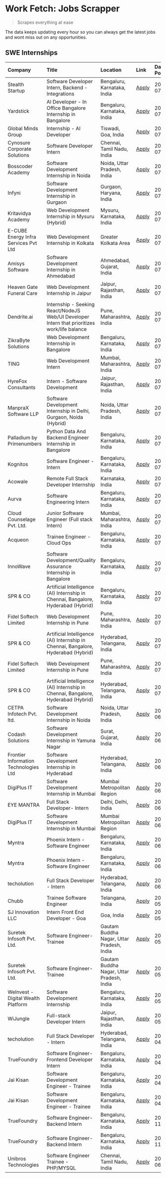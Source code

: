 # Work Fetch: Jobs Scrapper
> Scrapes everything at ease

The data keeps updating every hour so you can always get the latest jobs and wont miss out on any opportunities.

## SWE Internships
<!--START_SECTION:workfetch-->
| Company                               | Title                                                                                        | Location                                  | Link                                                                                                                                                                                                                                                                                                      | Date Posted   |
|:--------------------------------------|:---------------------------------------------------------------------------------------------|:------------------------------------------|:----------------------------------------------------------------------------------------------------------------------------------------------------------------------------------------------------------------------------------------------------------------------------------------------------------|:--------------|
| Stealth Startup                       | Software Developer Intern, Backend - Integrations                                            | Bengaluru, Karnataka, India               | [Apply](https://in.linkedin.com/jobs/view/software-developer-intern-backend-integrations-at-stealth-startup-3981844147?position=57&pageNum=0&refId=vMKGo8uhNWkCDhmBkhuMYw%3D%3D&trackingId=1aTlwJBkx7UEK%2F8LTEGRQA%3D%3D&trk=public_jobs_jserp-result_search-card)                                       | 2024-07-24    |
| Yardstick                             | AI Developer - In Office Bangalore Internship in Bangalore                                   | Bengaluru, Karnataka, India               | [Apply](https://in.linkedin.com/jobs/view/ai-developer-in-office-bangalore-internship-in-bangalore-at-yardstick-3981740317?position=43&pageNum=0&refId=vMKGo8uhNWkCDhmBkhuMYw%3D%3D&trackingId=7jb8%2FsZ18hxOHeEnHqAzRg%3D%3D&trk=public_jobs_jserp-result_search-card)                                   | 2024-07-21    |
| Global Minds Group                    | Internship - AI Developer                                                                    | Tiswadi, Goa, India                       | [Apply](https://in.linkedin.com/jobs/view/internship-ai-developer-at-global-minds-group-3979448743?position=17&pageNum=0&refId=vMKGo8uhNWkCDhmBkhuMYw%3D%3D&trackingId=RO3dMqD6F%2BZuU5POTTuX1g%3D%3D&trk=public_jobs_jserp-result_search-card)                                                           | 2024-07-20    |
| Cynosure Corporate Solutions          | Software Developer Intern                                                                    | Chennai, Tamil Nadu, India                | [Apply](https://in.linkedin.com/jobs/view/software-developer-intern-at-cynosure-corporate-solutions-3979445794?position=22&pageNum=0&refId=vMKGo8uhNWkCDhmBkhuMYw%3D%3D&trackingId=kEaR2aXGWfovvTs486FfhA%3D%3D&trk=public_jobs_jserp-result_search-card)                                                 | 2024-07-20    |
| Bosscoder Academy                     | Software Development Internship in Noida                                                     | Noida, Uttar Pradesh, India               | [Apply](https://in.linkedin.com/jobs/view/software-development-internship-in-noida-at-bosscoder-academy-3979668791?position=6&pageNum=0&refId=vMKGo8uhNWkCDhmBkhuMYw%3D%3D&trackingId=TD%2BpWQEQwBfYzi7YRZa4YQ%3D%3D&trk=public_jobs_jserp-result_search-card)                                            | 2024-07-18    |
| Infyni                                | Software Development Internship in Gurgaon                                                   | Gurgaon, Haryana, India                   | [Apply](https://in.linkedin.com/jobs/view/software-development-internship-in-gurgaon-at-infyni-3979668846?position=11&pageNum=0&refId=vMKGo8uhNWkCDhmBkhuMYw%3D%3D&trackingId=RyA%2FUVxS8BuyWShfl4QzCw%3D%3D&trk=public_jobs_jserp-result_search-card)                                                    | 2024-07-18    |
| Kritavidya Academy                    | Web Development Internship in Mysuru (Hybrid)                                                | Mysuru, Karnataka, India                  | [Apply](https://in.linkedin.com/jobs/view/web-development-internship-in-mysuru-hybrid-at-kritavidya-academy-3979668878?position=13&pageNum=0&refId=vMKGo8uhNWkCDhmBkhuMYw%3D%3D&trackingId=U66ZV12bHUO%2Bn7Sti%2BEp4w%3D%3D&trk=public_jobs_jserp-result_search-card)                                     | 2024-07-18    |
| E-CUBE Energy Infra Services Pvt Ltd  | Web Development Internship in Kolkata                                                        | Greater Kolkata Area                      | [Apply](https://in.linkedin.com/jobs/view/web-development-internship-in-kolkata-at-e-cube-energy-infra-services-pvt-ltd-3979668815?position=18&pageNum=0&refId=vMKGo8uhNWkCDhmBkhuMYw%3D%3D&trackingId=GstK9XG%2BiDcmDu1fvqnrNg%3D%3D&trk=public_jobs_jserp-result_search-card)                           | 2024-07-18    |
| Amisys Software                       | Software Development Internship in Ahmedabad                                                 | Ahmedabad, Gujarat, India                 | [Apply](https://in.linkedin.com/jobs/view/software-development-internship-in-ahmedabad-at-amisys-software-3979670728?position=25&pageNum=0&refId=vMKGo8uhNWkCDhmBkhuMYw%3D%3D&trackingId=dHan0CqRslw5tB4JI2l2Lw%3D%3D&trk=public_jobs_jserp-result_search-card)                                           | 2024-07-18    |
| Heaven Gate Funeral Care              | Web Development Internship in Jaipur                                                         | Jaipur, Rajasthan, India                  | [Apply](https://in.linkedin.com/jobs/view/web-development-internship-in-jaipur-at-heaven-gate-funeral-care-3979674387?position=36&pageNum=0&refId=vMKGo8uhNWkCDhmBkhuMYw%3D%3D&trackingId=kY95mU5RNDeUznk8DPLjjw%3D%3D&trk=public_jobs_jserp-result_search-card)                                          | 2024-07-18    |
| Dendrite.ai                           | Internship - Seeking React/NodeJS Web/UI Developer Intern that prioritizes work/life balance | Pune, Maharashtra, India                  | [Apply](https://in.linkedin.com/jobs/view/internship-seeking-react-nodejs-web-ui-developer-intern-that-prioritizes-work-life-balance-at-dendrite-ai-3979104292?position=51&pageNum=0&refId=vMKGo8uhNWkCDhmBkhuMYw%3D%3D&trackingId=QSUjtb8lq7YGhHGLQIVWHQ%3D%3D&trk=public_jobs_jserp-result_search-card) | 2024-07-18    |
| ZikraByte Solutions                   | Web Development Internship in Bangalore                                                      | Bengaluru, Karnataka, India               | [Apply](https://in.linkedin.com/jobs/view/web-development-internship-in-bangalore-at-zikrabyte-solutions-3978596765?position=37&pageNum=0&refId=vMKGo8uhNWkCDhmBkhuMYw%3D%3D&trackingId=VGPILs5hlL7%2BN%2B3V3W1fdQ%3D%3D&trk=public_jobs_jserp-result_search-card)                                        | 2024-07-17    |
| TING                                  | Web Development Intern                                                                       | Mumbai, Maharashtra, India                | [Apply](https://in.linkedin.com/jobs/view/web-development-intern-at-ting-3975202682?position=60&pageNum=0&refId=vMKGo8uhNWkCDhmBkhuMYw%3D%3D&trackingId=X7I50QFYI8xdURmwQ0CR0Q%3D%3D&trk=public_jobs_jserp-result_search-card)                                                                            | 2024-07-15    |
| HyreFox Consultants                   | Intern - Software Development                                                                | Jaipur, Rajasthan, India                  | [Apply](https://in.linkedin.com/jobs/view/intern-software-development-at-hyrefox-consultants-3975991352?position=38&pageNum=0&refId=vMKGo8uhNWkCDhmBkhuMYw%3D%3D&trackingId=KzHfxtQVxCjafZW859ye%2Bg%3D%3D&trk=public_jobs_jserp-result_search-card)                                                      | 2024-07-14    |
| ManpraX Software LLP                  | Software Development Internship in Delhi, Gurgaon, Noida (Hybrid)                            | Noida, Uttar Pradesh, India               | [Apply](https://in.linkedin.com/jobs/view/software-development-internship-in-delhi-gurgaon-noida-hybrid-at-manprax-software-llp-3975797041?position=20&pageNum=0&refId=vMKGo8uhNWkCDhmBkhuMYw%3D%3D&trackingId=7WNP%2FfJrvRtVwKc1Pwm0MA%3D%3D&trk=public_jobs_jserp-result_search-card)                   | 2024-07-13    |
| Palladium by Primenumbers             | Python Data And Backend Engineer Internship in Bangalore                                     | Bengaluru, Karnataka, India               | [Apply](https://in.linkedin.com/jobs/view/python-data-and-backend-engineer-internship-in-bangalore-at-palladium-by-primenumbers-3975793410?position=55&pageNum=0&refId=vMKGo8uhNWkCDhmBkhuMYw%3D%3D&trackingId=u8tBufy5FFVYEXiXzMVcag%3D%3D&trk=public_jobs_jserp-result_search-card)                     | 2024-07-13    |
| Kognitos                              | Software Engineer - Intern                                                                   | Bengaluru, Karnataka, India               | [Apply](https://in.linkedin.com/jobs/view/software-engineer-intern-at-kognitos-3973566759?position=5&pageNum=0&refId=vMKGo8uhNWkCDhmBkhuMYw%3D%3D&trackingId=obbbV%2BsIehr3Dc0gd2F%2FFg%3D%3D&trk=public_jobs_jserp-result_search-card)                                                                   | 2024-07-11    |
| Acowale                               | Remote Full Stack Developer Internship                                                       | Karnataka, India                          | [Apply](https://in.linkedin.com/jobs/view/remote-full-stack-developer-internship-at-acowale-3971889398?position=12&pageNum=0&refId=vMKGo8uhNWkCDhmBkhuMYw%3D%3D&trackingId=xAGbMr5BAQ7qaHhhAkWVfg%3D%3D&trk=public_jobs_jserp-result_search-card)                                                         | 2024-07-10    |
| Aurva                                 | Software Engineering Intern                                                                  | Bengaluru, Karnataka, India               | [Apply](https://in.linkedin.com/jobs/view/software-engineering-intern-at-aurva-3972234446?position=41&pageNum=0&refId=vMKGo8uhNWkCDhmBkhuMYw%3D%3D&trackingId=iLjaQIKb2iryRUfqudQSZA%3D%3D&trk=public_jobs_jserp-result_search-card)                                                                      | 2024-07-10    |
| Cloud Counselage Pvt. Ltd.            | Junior Software Engineer (Full stack Intern)                                                 | Mumbai, Maharashtra, India                | [Apply](https://in.linkedin.com/jobs/view/junior-software-engineer-full-stack-intern-at-cloud-counselage-pvt-ltd-3967725851?position=15&pageNum=0&refId=vMKGo8uhNWkCDhmBkhuMYw%3D%3D&trackingId=DcXWZQj5bAxhLVogLIt6QA%3D%3D&trk=public_jobs_jserp-result_search-card)                                    | 2024-07-09    |
| Acqueon                               | Trainee Engineer - Cloud Ops                                                                 | Bengaluru, Karnataka, India               | [Apply](https://in.linkedin.com/jobs/view/trainee-engineer-cloud-ops-at-acqueon-3971538216?position=48&pageNum=0&refId=vMKGo8uhNWkCDhmBkhuMYw%3D%3D&trackingId=bpREkvqTa31ib55%2B5xMiSQ%3D%3D&trk=public_jobs_jserp-result_search-card)                                                                   | 2024-07-09    |
| InnoWave                              | Software Development/Quality Assurance Internship in Bangalore                               | Bengaluru, Karnataka, India               | [Apply](https://in.linkedin.com/jobs/view/software-development-quality-assurance-internship-in-bangalore-at-innowave-3970349934?position=59&pageNum=0&refId=vMKGo8uhNWkCDhmBkhuMYw%3D%3D&trackingId=6MLjH%2FcX8oZ%2Fo5hSr387Qw%3D%3D&trk=public_jobs_jserp-result_search-card)                            | 2024-07-08    |
| SPR & CO                              | Artificial Intelligence (AI) Internship in Chennai, Bangalore, Hyderabad (Hybrid)            | Bengaluru, Karnataka, India               | [Apply](https://in.linkedin.com/jobs/view/artificial-intelligence-ai-internship-in-chennai-bangalore-hyderabad-hybrid-at-spr-co-3965687745?position=19&pageNum=0&refId=vMKGo8uhNWkCDhmBkhuMYw%3D%3D&trackingId=eCgh7qDF3Ap9TGbMWeZqbg%3D%3D&trk=public_jobs_jserp-result_search-card)                     | 2024-07-02    |
| Fidel Softech Limited                 | Web Development Internship in Pune                                                           | Pune, Maharashtra, India                  | [Apply](https://in.linkedin.com/jobs/view/web-development-internship-in-pune-at-fidel-softech-limited-3965691167?position=27&pageNum=0&refId=vMKGo8uhNWkCDhmBkhuMYw%3D%3D&trackingId=PvzxkSx6QaeAqauJQqLAIw%3D%3D&trk=public_jobs_jserp-result_search-card)                                               | 2024-07-02    |
| SPR & CO                              | Artificial Intelligence (AI) Internship in Chennai, Bangalore, Hyderabad (Hybrid)            | Hyderabad, Telangana, India               | [Apply](https://in.linkedin.com/jobs/view/artificial-intelligence-ai-internship-in-chennai-bangalore-hyderabad-hybrid-at-spr-co-3965690260?position=34&pageNum=0&refId=vMKGo8uhNWkCDhmBkhuMYw%3D%3D&trackingId=ZY8ATaSSLyZ%2FAiG2iUr%2BPw%3D%3D&trk=public_jobs_jserp-result_search-card)                 | 2024-07-02    |
| Fidel Softech Limited                 | Web Development Internship in Pune                                                           | Pune, Maharashtra, India                  | [Apply](https://in.linkedin.com/jobs/view/web-development-internship-in-pune-at-fidel-softech-limited-3965691167?position=3&pageNum=2&refId=bxvXEf9QStju4nGiuJec1Q%3D%3D&trackingId=ijPUorGaoL1T6Zq6ePFUHg%3D%3D&trk=public_jobs_jserp-result_search-card)                                                | 2024-07-02    |
| SPR & CO                              | Artificial Intelligence (AI) Internship in Chennai, Bangalore, Hyderabad (Hybrid)            | Hyderabad, Telangana, India               | [Apply](https://in.linkedin.com/jobs/view/artificial-intelligence-ai-internship-in-chennai-bangalore-hyderabad-hybrid-at-spr-co-3965690260?position=9&pageNum=2&refId=bxvXEf9QStju4nGiuJec1Q%3D%3D&trackingId=UdkIaQF0qcSdCKdkHPQKuQ%3D%3D&trk=public_jobs_jserp-result_search-card)                      | 2024-07-02    |
| CETPA Infotech Pvt. ltd.              | Software Development Internship in Noida                                                     | Noida, Uttar Pradesh, India               | [Apply](https://in.linkedin.com/jobs/view/software-development-internship-in-noida-at-cetpa-infotech-pvt-ltd-3963048665?position=3&pageNum=0&refId=vMKGo8uhNWkCDhmBkhuMYw%3D%3D&trackingId=PDZ61pymPDv%2BLo9xGQNPkg%3D%3D&trk=public_jobs_jserp-result_search-card)                                       | 2024-06-28    |
| Codash Solutions                      | Software Development Internship in Yamuna Nagar                                              | Surat, Gujarat, India                     | [Apply](https://in.linkedin.com/jobs/view/software-development-internship-in-yamuna-nagar-at-codash-solutions-3963050624?position=7&pageNum=0&refId=vMKGo8uhNWkCDhmBkhuMYw%3D%3D&trackingId=2rcvJMu2r%2FtNitN6%2FUsv3Q%3D%3D&trk=public_jobs_jserp-result_search-card)                                    | 2024-06-28    |
| Frontier Information Technologies Ltd | Software Development Internship in Hyderabad                                                 | Hyderabad, Telangana, India               | [Apply](https://in.linkedin.com/jobs/view/software-development-internship-in-hyderabad-at-frontier-information-technologies-ltd-3963053272?position=14&pageNum=0&refId=vMKGo8uhNWkCDhmBkhuMYw%3D%3D&trackingId=%2FwINHEoWUBiy7mixJhd%2FPA%3D%3D&trk=public_jobs_jserp-result_search-card)                 | 2024-06-28    |
| DigiPlus IT                           | Software Development Internship in Mumbai                                                    | Mumbai Metropolitan Region                | [Apply](https://in.linkedin.com/jobs/view/software-development-internship-in-mumbai-at-digiplus-it-3963053036?position=24&pageNum=0&refId=vMKGo8uhNWkCDhmBkhuMYw%3D%3D&trackingId=juTc%2FcfDXh%2BMH6ACwQxxyg%3D%3D&trk=public_jobs_jserp-result_search-card)                                              | 2024-06-28    |
| EYE MANTRA                            | Full Stack Developer- Intern                                                                 | Delhi, Delhi, India                       | [Apply](https://in.linkedin.com/jobs/view/full-stack-developer-intern-at-eye-mantra-3960988037?position=42&pageNum=0&refId=vMKGo8uhNWkCDhmBkhuMYw%3D%3D&trackingId=zmZ1swmbo2qLKMAvC1rKEg%3D%3D&trk=public_jobs_jserp-result_search-card)                                                                 | 2024-06-28    |
| DigiPlus IT                           | Software Development Internship in Mumbai                                                    | Mumbai Metropolitan Region                | [Apply](https://in.linkedin.com/jobs/view/software-development-internship-in-mumbai-at-digiplus-it-3963053036?position=2&pageNum=2&refId=bxvXEf9QStju4nGiuJec1Q%3D%3D&trackingId=TbV44ZsmnpQTE5KqDHyJuA%3D%3D&trk=public_jobs_jserp-result_search-card)                                                   | 2024-06-28    |
| Myntra                                | Phoenix Intern - Software Engineer                                                           | Bengaluru, Karnataka, India               | [Apply](https://in.linkedin.com/jobs/view/phoenix-intern-software-engineer-at-myntra-3947244832?position=32&pageNum=0&refId=vMKGo8uhNWkCDhmBkhuMYw%3D%3D&trackingId=zLVn25mMuUZiV4AUj4RVgQ%3D%3D&trk=public_jobs_jserp-result_search-card)                                                                | 2024-06-12    |
| Myntra                                | Phoenix Intern - Software Engineer                                                           | Bengaluru, Karnataka, India               | [Apply](https://in.linkedin.com/jobs/view/phoenix-intern-software-engineer-at-myntra-3947244832?position=7&pageNum=2&refId=bxvXEf9QStju4nGiuJec1Q%3D%3D&trackingId=ZzQ4weRqx3oOvUphigD5zw%3D%3D&trk=public_jobs_jserp-result_search-card)                                                                 | 2024-06-12    |
| techolution                           | Full Stack Developer - Intern                                                                | Hyderabad, Telangana, India               | [Apply](https://in.linkedin.com/jobs/view/full-stack-developer-intern-at-techolution-3947911862?position=44&pageNum=0&refId=vMKGo8uhNWkCDhmBkhuMYw%3D%3D&trackingId=7Kt5dry16GNxExMn7Z6R8w%3D%3D&trk=public_jobs_jserp-result_search-card)                                                                | 2024-06-06    |
| Chubb                                 | Trainee Software Engineer                                                                    | Telangana, India                          | [Apply](https://in.linkedin.com/jobs/view/trainee-software-engineer-at-chubb-3955950075?position=28&pageNum=0&refId=vMKGo8uhNWkCDhmBkhuMYw%3D%3D&trackingId=53gyxQjrLhOHyPlINx9mIw%3D%3D&trk=public_jobs_jserp-result_search-card)                                                                        | 2024-05-27    |
| SJ Innovation LLC                     | Intern Front End Developer - Goa                                                             | Goa, India                                | [Apply](https://in.linkedin.com/jobs/view/intern-front-end-developer-goa-at-sj-innovation-llc-3931678611?position=8&pageNum=0&refId=vMKGo8uhNWkCDhmBkhuMYw%3D%3D&trackingId=RzjhqddZeKBHV23pEjzkXg%3D%3D&trk=public_jobs_jserp-result_search-card)                                                        | 2024-05-24    |
| Suretek Infosoft Pvt. Ltd.            | Software Engineer-Trainee                                                                    | Gautam Buddha Nagar, Uttar Pradesh, India | [Apply](https://in.linkedin.com/jobs/view/software-engineer-trainee-at-suretek-infosoft-pvt-ltd-3916999948?position=30&pageNum=0&refId=vMKGo8uhNWkCDhmBkhuMYw%3D%3D&trackingId=BxnhhgceuZv%2FG3kc9Q4oSg%3D%3D&trk=public_jobs_jserp-result_search-card)                                                   | 2024-05-04    |
| Suretek Infosoft Pvt. Ltd.            | Software Engineer-Trainee                                                                    | Gautam Buddha Nagar, Uttar Pradesh, India | [Apply](https://in.linkedin.com/jobs/view/software-engineer-trainee-at-suretek-infosoft-pvt-ltd-3916999948?position=5&pageNum=2&refId=bxvXEf9QStju4nGiuJec1Q%3D%3D&trackingId=WtMk5KSZRf9icY%2B4yESZ2g%3D%3D&trk=public_jobs_jserp-result_search-card)                                                    | 2024-05-04    |
| WeInvest - Digital Wealth Platform    | Software Development Internship                                                              | Bengaluru, Karnataka, India               | [Apply](https://in.linkedin.com/jobs/view/software-development-internship-at-weinvest-digital-wealth-platform-3912867225?position=2&pageNum=0&refId=vMKGo8uhNWkCDhmBkhuMYw%3D%3D&trackingId=SFk6JcrJGwdrvgwvi0W2%2FA%3D%3D&trk=public_jobs_jserp-result_search-card)                                      | 2024-05-01    |
| WiJungle                              | Full-stack Developer Intern                                                                  | Jaipur, Rajasthan, India                  | [Apply](https://in.linkedin.com/jobs/view/full-stack-developer-intern-at-wijungle-3912864543?position=54&pageNum=0&refId=vMKGo8uhNWkCDhmBkhuMYw%3D%3D&trackingId=yv7GoIzAu3PDYuavrtKzDA%3D%3D&trk=public_jobs_jserp-result_search-card)                                                                   | 2024-05-01    |
| techolution                           | Full Stack Developer - Intern                                                                | Hyderabad, Telangana, India               | [Apply](https://in.linkedin.com/jobs/view/full-stack-developer-intern-at-techolution-3904814977?position=49&pageNum=0&refId=vMKGo8uhNWkCDhmBkhuMYw%3D%3D&trackingId=h2NR8MkolvOK82J9VM3uJA%3D%3D&trk=public_jobs_jserp-result_search-card)                                                                | 2024-04-18    |
| TrueFoundry                           | Software Engineer- Frontend Developer Intern                                                 | Bengaluru, Karnataka, India               | [Apply](https://in.linkedin.com/jobs/view/software-engineer-frontend-developer-intern-at-truefoundry-3887320206?position=21&pageNum=0&refId=vMKGo8uhNWkCDhmBkhuMYw%3D%3D&trackingId=KaQZ0rE%2BB9nKO%2BvA7Vx0Fg%3D%3D&trk=public_jobs_jserp-result_search-card)                                            | 2024-04-05    |
| Jai Kisan                             | Software Development Engineer - Trainee                                                      | Bengaluru, Karnataka, India               | [Apply](https://in.linkedin.com/jobs/view/software-development-engineer-trainee-at-jai-kisan-3913911193?position=26&pageNum=0&refId=vMKGo8uhNWkCDhmBkhuMYw%3D%3D&trackingId=B6msehXn%2FygyRD9vP3x%2BeQ%3D%3D&trk=public_jobs_jserp-result_search-card)                                                    | 2024-04-04    |
| Jai Kisan                             | Software Development Engineer - Trainee                                                      | Bengaluru, Karnataka, India               | [Apply](https://in.linkedin.com/jobs/view/software-development-engineer-trainee-at-jai-kisan-3913911193?position=1&pageNum=2&refId=bxvXEf9QStju4nGiuJec1Q%3D%3D&trackingId=f6pdtphRBdvGCzH3H8gL%2Fg%3D%3D&trk=public_jobs_jserp-result_search-card)                                                       | 2024-04-04    |
| TrueFoundry                           | Software Engineer-Backend Intern                                                             | Bengaluru, Karnataka, India               | [Apply](https://in.linkedin.com/jobs/view/software-engineer-backend-intern-at-truefoundry-3779508170?position=35&pageNum=0&refId=vMKGo8uhNWkCDhmBkhuMYw%3D%3D&trackingId=3fM7D1IT2oXrNLvPgpPHbQ%3D%3D&trk=public_jobs_jserp-result_search-card)                                                           | 2023-11-10    |
| TrueFoundry                           | Software Engineer-Backend Intern                                                             | Bengaluru, Karnataka, India               | [Apply](https://in.linkedin.com/jobs/view/software-engineer-backend-intern-at-truefoundry-3779508170?position=10&pageNum=2&refId=bxvXEf9QStju4nGiuJec1Q%3D%3D&trackingId=OAHRaZhPs00pDEyKjI5%2F5w%3D%3D&trk=public_jobs_jserp-result_search-card)                                                         | 2023-11-10    |
| Unibros Technologies                  | Software Engineer Trainee - PHP/MYSQL                                                        | Chennai, Tamil Nadu, India                | [Apply](https://in.linkedin.com/jobs/view/software-engineer-trainee-php-mysql-at-unibros-technologies-3656599241?position=45&pageNum=0&refId=vMKGo8uhNWkCDhmBkhuMYw%3D%3D&trackingId=SW97lpWzVIuvLFyg4V5DMA%3D%3D&trk=public_jobs_jserp-result_search-card)                                               | 2023-06-12    |
<!--END_SECTION:workfetch-->
